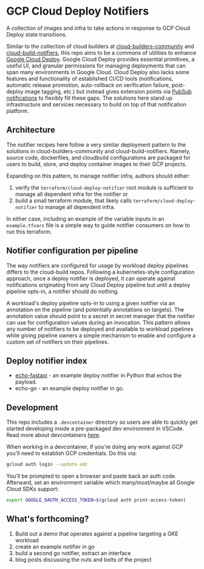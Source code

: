 # GCP Cloud Deploy Notifiers

A collection of images and infra to take actions in response to GCP Cloud Deploy
state transitions.

Similar to the collection of cloud builders at
[cloud-builders-community](https://github.com/GoogleCloudPlatform/cloud-builders-community)
and [cloud-build-notifiers](https://github.com/GoogleCloudPlatform/cloud-build-notifiers),
this repo aims to be a commons of utilities to enhance
[Google Cloud Deploy](https://cloud.google.com/deploy/docs/overview). Google
Cloud Deploy provides essential primitives, a useful UI, and granular permissions
for managing deployments that can span many environments in Google Cloud. Cloud
Deploy also lacks some features and functionality of established CI/CD tools
(notifications, automatic release promotion, auto-rollback on verification failure,
post-deploy image tagging, etc.) but instead gives extension points via
[PubSub notifications](https://cloud.google.com/deploy/docs/subscribe-deploy-notifications)
to flexibly fill these gaps. The solutions here stand up infrastructure and
services necessary to build on top of that notification platform.

## Architecture

The notifier recipes here follow a very similar deployment pattern to the solutions
in cloud-builders-community and cloud-build-notifiers. Namely, source code,
dockerfiles, and cloudbuild configurations are packaged for users to build, store,
and deploy container images to their GCP projects.

Expanding on this pattern, to manage notifier infra, authors should either:

1. verify the `terraform/cloud-deploy-notifier` root module is sufficient to
manage all dependent infra for the notifier or
2. build a small terraform module, that likely calls `terraform/cloud-deploy-notifier`
to manage all dependent infra.

In either case, including an example of the variable inputs in an `example.tfvars`
file is a simple way to guide notifier consumers on how to run this terraform.

## Notifier configuration per pipeline

The way notifiers are configured for usage by workload deploy pipelines differs
to the cloud-build repos. Following a kubernetes-style configuration approach,
once a deploy notifier is deployed, it can operate against notifications
originating from any Cloud Deploy pipeline but until a deploy pipeline opts-in,
a notifier should do nothing.

A workload's deploy pipeline opts-in to using a given notifier via an annotation
on the pipeline (and potentially annotations on targets). The annotation value
should point to a secret in secret manager that the notifier can use for
configuration values during an invocation. This pattern allows any number of
notifiers to be deployed and available to workload pipelines while giving
pipeline owners a simple mechanism to enable and configure a custom set of
notifiers on their pipelines.

## Deploy notifier index

* [echo-fastapi](notifiers/echo-fastapi/) - an example deploy notifier in Python
that echos the payload.
* echo-go - an example deploy notifier in go.

## Development

This repo includes a `.devcontainer` directory so users are able to quickly get
started developing inside a pre-packaged dev environment in VSCode. Read
more about devcontainers [here](https://code.visualstudio.com/docs/devcontainers/containers).

When working in a devcontainer, if you're doing any work against GCP you'll need
to establish GCP credentials. Do this via:

```bash
gcloud auth login --update-adc
```

You'll be prompted to open a browser and paste back an auth code. Afterward, set
an environment variable which many/most/maybe all Google Cloud SDKs support:

```bash
export GOOGLE_OAUTH_ACCESS_TOKEN=$(gcloud auth print-access-token)
```

## What's forthcoming?

1. Build out a demo that operates against a pipeline targeting a GKE workload
2. create an example notifier in go
3. build a second go notifier, extract an interface
4. blog posts discussing the nuts and bolts of the project
